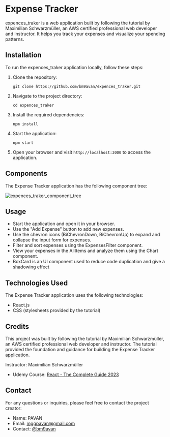 # Expense Tracker

expences_traker is a web application built by following the tutorial by Maximilian Schwarzmüller, an AWS certified professional web developer and instructor. It helps you track your expenses and visualize your spending patterns.

## Installation

To run the expences_traker application locally, follow these steps:

1. Clone the repository:

   ```shell
   git clone https://github.com/bm9avan/expences_traker.git
   ```

2. Navigate to the project directory:

   ```shell
   cd expences_traker
   ```

3. Install the required dependencies:

   ```shell
   npm install
   ```

4. Start the application:

   ```shell
   npm start
   ```

5. Open your browser and visit `http://localhost:3000` to access the application.

## Components

The Expense Tracker application has the following component tree:

![expences_traker_component_tree](https://github.com/bm9avan/expences_traker/assets/112481852/de2bd2d5-2c95-4520-8cae-1d2c4fafad86)

## Usage

- Start the application and open it in your browser.
- Use the "Add Expense" button to add new expenses.
- Use the chevron icons (BiChevronDown, BiChevronUp) to expand and collapse the input form for expenses.
- Filter and sort expenses using the ExpensesFilter component.
- View your expenses in the AllItems and analyze them using the Chart component.
- BoxCard is an UI component used to reduce code duplication and give a shadowing effect

## Technologies Used

The Expense Tracker application uses the following technologies:

- React.js
- CSS (stylesheets provided by the tutorial)

## Credits

This project was built by following the tutorial by Maximilian Schwarzmüller, an AWS certified professional web developer and instructor. The tutorial provided the foundation and guidance for building the Expense Tracker application.

Instructor: Maximilian Schwarzmüller
- Udemy Course: [React - The Complete Guide 2023]([https://www.udemy.com/course/react-the-complete-guide-incl-redux/])

## Contact

For any questions or inquiries, please feel free to contact the project creator:

- Name: PAVAN
- Email: mggpavan@gmail.com
- Contact: [@bm9avan]([https://bm9avan.bio.link/])

